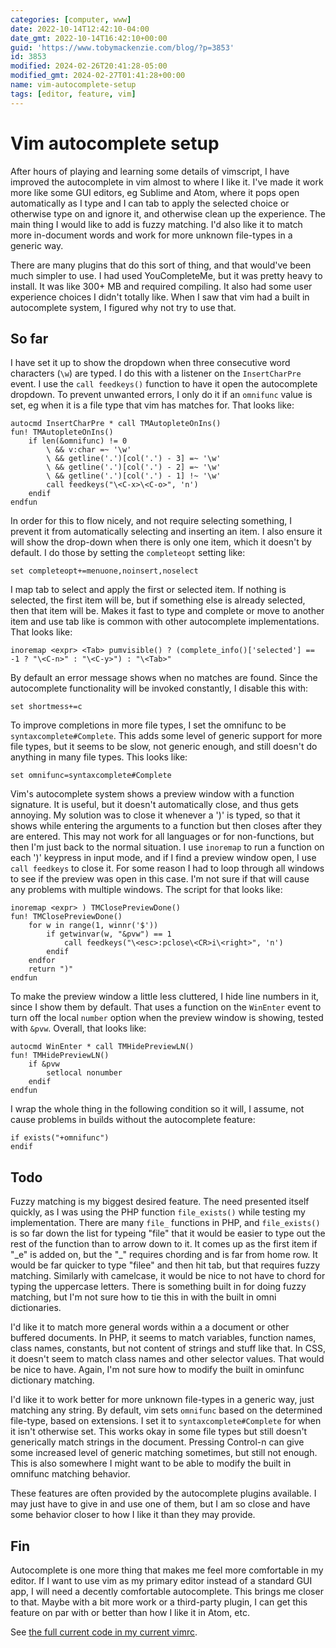 ```yaml
---
categories: [computer, www]
date: 2022-10-14T12:42:10-04:00
date_gmt: 2022-10-14T16:42:10+00:00
guid: 'https://www.tobymackenzie.com/blog/?p=3853'
id: 3853
modified: 2024-02-26T20:41:28-05:00
modified_gmt: 2024-02-27T01:41:28+00:00
name: vim-autocomplete-setup
tags: [editor, feature, vim]
---
```


Vim autocomplete setup
======================

After hours of playing and learning some details of vimscript, I have improved the autocomplete in vim almost to where I like it.  I've made it work more like some GUI editors, eg Sublime and Atom, where it pops open automatically as I type and I can tab to apply the selected choice or otherwise type on and ignore it, and otherwise clean up the experience.  The main thing I would like to add is fuzzy matching.  I'd also like it to match more in-document words and work for more unknown file-types in a generic way.

<!--more-->

There are many plugins that do this sort of thing, and that would've been much simpler to use.  I had used YouCompleteMe, but it was pretty heavy to install.  It was like 300+ MB and required compiling.  It also had some user experience choices I didn't totally like.  When I saw that vim had a built in autocomplete system, I figured why not try to use that.

So far
------

I have set it up to show the dropdown when three consecutive word characters (`\w`) are typed.  I do this with a listener on the `InsertCharPre` event.  I use the `call feedkeys()` function to have it open the autocomplete dropdown.  To prevent unwanted errors, I only do it if an `omnifunc` value is set, eg when it is a file type that vim has matches for.  That looks like:

``` vim
autocmd InsertCharPre * call TMAutopleteOnIns()
fun! TMAutopleteOnIns()
	if len(&omnifunc) != 0
		\ && v:char =~ '\w'
		\ && getline('.')[col('.') - 3] =~ '\w'
		\ && getline('.')[col('.') - 2] =~ '\w'
		\ && getline('.')[col('.') - 1] !~ '\w'
		call feedkeys("\<C-x>\<C-o>", 'n')
	endif
endfun
```

In order for this to flow nicely, and not require selecting something, I prevent it from automatically selecting and inserting an item.  I also ensure it will show the drop-down when there is only one item, which it doesn't by default.  I do those by setting the `completeopt` setting like:

``` vim
set completeopt+=menuone,noinsert,noselect
```

I map tab to select and apply the first or selected item.  If nothing is selected, the first item will be, but if something else is already selected, then that item will be.  Makes it fast to type and complete or move to another item and use tab like is common with other autocomplete implementations.  That looks like:

``` vim
inoremap <expr> <Tab> pumvisible() ? (complete_info()['selected'] == -1 ? "\<C-n>" : "\<C-y>") : "\<Tab>"
```

By default an error message shows when no matches are found.  Since the autocomplete functionality will be invoked constantly, I disable this with:

``` vim
set shortmess+=c
```

To improve completions in more file types, I set the omnifunc to be `syntaxcomplete#Complete`.  This adds some level of generic support for more file types, but it seems to be slow, not generic enough, and still doesn't do anything in many file types.  This looks like:

``` vim
set omnifunc=syntaxcomplete#Complete
```

Vim's autocomplete system shows a preview window with a function signature.  It is useful, but it doesn't automatically close, and thus gets annoying.  My solution was to close it whenever a ')' is typed, so that it shows while entering the arguments to a function but then closes after they are entered.  This may not work for all languages or for non-functions, but then I'm just back to the normal situation.  I use `inoremap` to run a function on each ')' keypress in input mode, and if I find a preview window open, I use `call feedkeys` to close it.  For some reason I had to loop through all windows to see if the preview was open in this case.  I'm not sure if that will cause any problems with multiple windows.  The script for that looks like:

``` vim
inoremap <expr> ) TMClosePreviewDone()
fun! TMClosePreviewDone()
	for w in range(1, winnr('$'))
		if getwinvar(w, "&pvw") == 1
			call feedkeys("\<esc>:pclose\<CR>i\<right>", 'n')
		endif
	endfor
	return ")"
endfun
```

To make the preview window a little less cluttered, I hide line numbers in it, since I show them by default.  That uses a function on the `WinEnter` event to turn off the local `number` option when the preview window is showing, tested with `&pvw`.  Overall, that looks like:

``` vim
autocmd WinEnter * call TMHidePreviewLN()
fun! TMHidePreviewLN()
	if &pvw
		setlocal nonumber
	endif
endfun
```

I wrap the whole thing in the following condition so it will, I assume, not cause problems in builds without the autocomplete feature:

``` vim
if exists("+omnifunc")
endif
```

Todo
----

Fuzzy matching is my biggest desired feature.  The need presented itself quickly, as I was using the PHP function `file_exists()` while testing my implementation.  There are many `file_` functions in PHP, and `file_exists()` is so far down the list for typeing "file" that it would be easier to type out the rest of the function than to arrow down to it.  It comes up as the first item if "\_e" is added on, but the "\_" requires chording and is far from home row.  It would be far quicker to type "filee" and then hit tab, but that requires fuzzy matching.  Similarly with camelcase, it would be nice to not have to chord for typing the uppercase letters.  There is something built in for doing fuzzy matching, but I'm not sure how to tie this in with the built in omni dictionaries.

I'd like it to match more general words within a a document or other buffered documents.  In PHP, it seems to match variables, function names, class names, constants, but not content of strings and stuff like that.  In CSS, it doesn't seem to match class names and other selector values.  That would be nice to have.  Again, I'm not sure how to modify the built in ominfunc dictionary matching.

I'd like it to work better for more unknown file-types in a generic way, just matching any string.  By default, vim sets `omnifunc` based on the determined file-type, based on extensions.  I set it to `syntaxcomplete#Complete` for when it isn't otherwise set.  This works okay in some file types but still doesn't generically match strings in the document.  Pressing Control-n can give some increased level of generic matching sometimes, but still not enough.  This is also somewhere I might want to be able to modify the built in omnifunc matching behavior.

These features are often provided by the autocomplete plugins available.  I may just have to give in and use one of them, but I am so close and have some behavior closer to how I like it than they may provide.

Fin
---

Autocomplete is one more thing that makes me feel more comfortable in my editor.  If I want to use vim as my primary editor instead of a standard GUI app, I will need a decently comfortable autocomplete.  This brings me closer to that.  Maybe with a bit more work or a third-party plugin, I can get this feature on par with or better than how I like it in Atom, etc.

See [the full current code in my current vimrc](https://github.com/tobymackenzie/dotfiles/blob/47cca307f238620247cb0943392293893b617d23/vim/vimrc#L40-L79).
